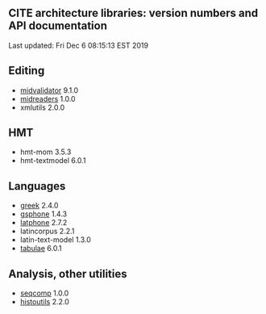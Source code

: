 ## CITE architecture libraries: version numbers and API documentation

Last updated: Fri Dec  6 08:15:13 EST 2019


## Editing

- [midvalidator](projectvalidator/api/edu/holycross/shot/mid/validator/index.html) 9.1.0
- [midreaders](markupreaders/api/edu/holycross/shot/mid/markupreaders) 1.0.0
- xmlutils 2.0.0

## HMT

- hmt-mom 3.5.3
- hmt-textmodel 6.0.1

## Languages

- [greek](greek/api/edu/holycross/shot/greek) 2.4.0
- [gsphone](gsphone/api/edu/holycross/shot/gsphonology) 1.4.3
- [latphone](latphone/api/edu/holycross/shot/latin) 2.7.2
- latincorpus 2.2.1
- latin-text-model 1.3.0
- [tabulae](tabulae/api/edu/holycross/shot/tabulae) 6.0.1

## Analysis, other utilities

- [seqcomp](seqcomp/api/edu/holycross/shot/seqcomp) 1.0.0
- [histoutils](histoutils/api/edu/holcross/shot/histoutils) 2.2.0
